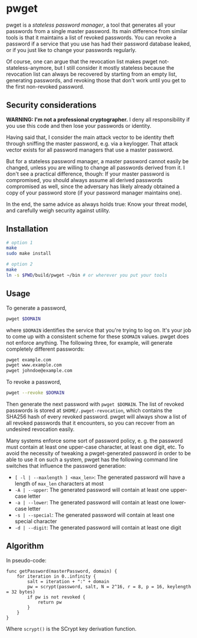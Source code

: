 # pwget

pwget is a *stateless password manager*, a tool that generates all your
passwords from a single master password. Its main difference from similar tools
is that it maintains a list of revoked passwords. You can revoke a password if
a service that you use has had their password database leaked, or if you just
like to change your passwords regularly.

Of course, one can argue that the revocation list makes pwget
not-stateless-anymore, but I still consider it mostly stateless because the
revocation list can always be recovered by starting from an empty list,
generating passwords, and revoking those that don't work until you get to the
first non-revoked password.

## Security considerations

**WARNING: I'm not a professional cryptographer.** I deny all responsibility if
you use this code and then lose your passwords or identity.

Having said that, I consider the main attack vector to be identity theft
through sniffing the master password, e.g. via a keylogger. That attack vector
exists for all password managers that use a master password.

But for a stateless password manager, a master password cannot easily be
changed, unless you are willing to change all passwords derived from it. I
don't see a practical difference, though: If your master password is
compromised, you should always assume all derived passwords compromised as
well, since the adversary has likely already obtained a copy of your password
store (if your password manager maintains one).

In the end, the same advice as always holds true: Know your threat model, and
carefully weigh security against utility.

## Installation

```bash
# option 1
make
sudo make install

# option 2
make
ln -s $PWD/build/pwget ~/bin # or wherever you put your tools
```

## Usage

To generate a password,

```bash
pwget $DOMAIN
```

where `$DOMAIN` identifies the service that you're trying to log on. It's your
job to come up with a consistent scheme for these `$DOMAIN` values. pwget does
not enforce anything. The following three, for example, will generate
completely different passwords:

```bash
pwget example.com
pwget www.example.com
pwget johndoe@example.com
```

To revoke a password,

```bash
pwget --revoke $DOMAIN
```

Then generate the next password with `pwget $DOMAIN`. The list of revoked
passwords is stored at `$HOME/.pwget-revocation`, which contains the SHA256
hash of every revoked password. pwget will always show a list of all revoked
passwords that it encounters, so you can recover from an undesired revocation
easily.

Many systems enforce some sort of password policy, e.&nbsp;g. the password must
contain at least one upper-case character, at least one digit, etc.
To avoid the necessity of tweaking a pwget-generated password in order to be
able to use it on such a system, pwget has the following command line switches
that influence the password generation:
- `[ -l | --maxlength ] <max_len>`: The generated password will have a length of `max_len` characters at most
- `-A | --upper`: The generated password will contain at least one upper-case letter
- `-a | --lower`: The generated password will contain at least one lower-case letter
- `-s | --special`: The generated password will contain at least one special character
- `-d | --digit`: The generated password will contain at least one digit

## Algorithm

In pseudo-code:

```
func getPassword(masterPassword, domain) {
    for iteration in 0..infinity {
        salt = iteration + ":" + domain
        pw = scrypt(password, salt, N = 2^16, r = 8, p = 16, keylength = 32 bytes)
        if pw is not revoked {
            return pw
        }
    }
}
```

Where `scrypt()` is the SCrypt key derivation function.
